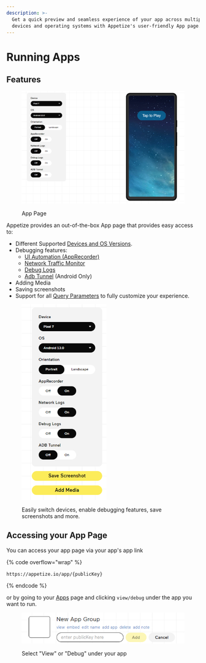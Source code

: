 ```yaml
---
description: >-
  Get a quick preview and seamless experience of your app across multiple
  devices and operating systems with Appetize's user-friendly App page.
---
```


# Running Apps

## Features

<figure><img src="../.gitbook/assets/Screenshot 2023-10-24 114520.png" alt=""><figcaption><p>App Page</p></figcaption></figure>

Appetize provides an out-of-the-box App page that provides easy access to:

* Different Supported [Devices and OS Versions](../features/devices-and-os-versions.md).
* Debugging features:
  * [UI Automation (AppRecorder)](../features/ui-automation.md)
  * [Network Traffic Monitor](../features/network-traffic-monitor.md)
  * [Debug Logs](../features/debug-logs.md)
  * [Adb Tunnel](../features/advanced-features/android/adb-tunnel.md) (Android Only)
* Adding Media
* Saving screenshots
* Support for all [Query Parameters](../features/query-params-reference.md) to fully customize your experience.

<figure><img src="../.gitbook/assets/Screenshot 2023-10-24 115356.png" alt="" width="221"><figcaption><p>Easily switch devices, enable debugging features, save screenshots and more.</p></figcaption></figure>

## Accessing your App Page

You can access your app page via your app's app link

{% code overflow="wrap" %}
```url
https://appetize.io/app/{publicKey}
```
{% endcode %}

or by going to your [Apps](https://appetize.io/apps) page and clicking `view/debug` under the app you want to run.

<figure><img src="../.gitbook/assets/image (10) (1) (1) (1) (1).png" alt="Example App Link with Debug Action"><figcaption><p>Select "View" or "Debug" under your app</p></figcaption></figure>
